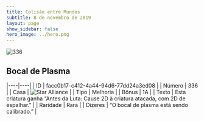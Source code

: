 ```yaml
---
title: Colisão entre Mundos
subtitle: 8 de novembro de 2019
layout: page
show_sidebar: false
hero_image: ../hero.png
---
```


![336](https://cdn.keyforgegame.com/media/card_front/pt/452_336_38M57VR8P2VH_pt.png)

## Bocal de Plasma

|----|----|
| ID | facc0b17-c412-4a44-94d6-77dd24a3ed08 |
| Número | 336 |
| Casa | ![Star Alliance](https://archonarcana.com/images/thumb/7/7d/Star_Alliance.png/22px-Star_Alliance.png "Aliança Estelar") |
| Tipo | Melhoria |
| Bônus | 1A |
| Texto | Esta criatura ganha “Antes da Luta:  Cause 2D à criatura atacada, com 2D de espalhar.” |
| Raridade | Rara |
| Dizeres | “O bocal de plasma está sendo calibrado.” |
